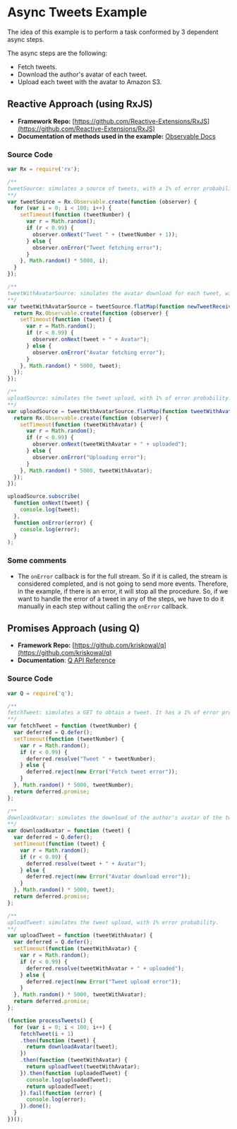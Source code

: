 # Async Tweets Example

The idea of this example is to perform a task conformed by 3 dependent async steps.

The async steps are the following:

- Fetch tweets.
- Download the author's avatar of each tweet.
- Upload each tweet with the avatar to Amazon S3.

## Reactive Approach (using RxJS)

- **Framework Repo:** [https://github.com/Reactive-Extensions/RxJS](https://github.com/Reactive-Extensions/RxJS)
- **Documentation of methods used in the example:** [Observable Docs](https://github.com/Reactive-Extensions/RxJS/blob/master/doc/api/core/observable.md#observable-object)

### Source Code

```js
var Rx = require('rx');

/**
tweetSource: simulates a source of tweets, with a 1% of error probability.
**/
var tweetSource = Rx.Observable.create(function (observer) {
  for (var i = 0; i < 100; i++) {
    setTimeout(function (tweetNumber) {
      var r = Math.random();
      if (r < 0.99) {
        observer.onNext("Tweet " + (tweetNumber + 1));
      } else {
        observer.onError("Tweet fetching error");
      }
    }, Math.random() * 5000, i);
  }
});

/**
tweetWithAvatarSource: simulates the avatar download for each tweet, with a 1% of error probabilty.
**/
var tweetWithAvatarSource = tweetSource.flatMap(function newTweetReceived(tweet) {
  return Rx.Observable.create(function (observer) {
    setTimeout(function (tweet) {
      var r = Math.random();
      if (r < 0.99) {
        observer.onNext(tweet + " + Avatar");
      } else { 
        observer.onError("Avatar fetching error");
      }
    }, Math.random() * 5000, tweet);
  });
});

/**
uploadSource: simulates the tweet upload, with 1% of error probability.
**/
var uploadSource = tweetWithAvatarSource.flatMap(function tweetWithAvatar(tweetWithAvatar) {
  return Rx.Observable.create(function (observer) {
    setTimeout(function (tweetWithAvatar) {
      var r = Math.random();
      if (r < 0.99) {
        observer.onNext(tweetWithAvatar + " + uploaded");
      } else {
        observer.onError("Uploading error");
      }
    }, Math.random() * 5000, tweetWithAvatar);
  });
});

uploadSource.subscribe(
  function onNext(tweet) {
    console.log(tweet);
  }, 
  function onError(error) {
    console.log(error);
  }
);
```

### Some comments

- The `onError` callback is for the full stream. So if it is called, the stream is considered completed, and is not going to send more events. Therefore, in the example, if there is an error, it will stop all the procedure. So, if we want to handle the error of a tweet in any of the steps, we have to do it manually in each step without calling the `onError` callback.

## Promises Approach (using Q)

- **Framework Repo:** [https://github.com/kriskowal/q](https://github.com/kriskowal/q)
- **Documentation**: [Q API Reference](https://github.com/kriskowal/q/wiki/API-Reference)

### Source Code

```js
var Q = require('q');

/**
fetchTweet: simulates a GET to obtain a tweet. It has a 1% of error probability.
**/
var fetchTweet = function (tweetNumber) {
  var deferred = Q.defer();
  setTimeout(function (tweetNumber) {
    var r = Math.random();
    if (r < 0.99) {
      deferred.resolve("Tweet " + tweetNumber);
    } else {
      deferred.reject(new Error("Fetch tweet error"));
    }
  }, Math.random() * 5000, tweetNumber);
  return deferred.promise;
};

/**
downloadAvatar: simulates the download of the author's avatar of the tweet, with 1% error probability.
**/
var downloadAvatar = function (tweet) {
  var deferred = Q.defer();
  setTimeout(function (tweet) {
    var r = Math.random();
    if (r < 0.99) {
      deferred.resolve(tweet + " + Avatar");
    } else {
      deferred.reject(new Error("Avatar download error"));
    }
  }, Math.random() * 5000, tweet);
  return deferred.promise;
};

/**
uploadTweet: simulates the tweet upload, with 1% error probability.
**/
var uploadTweet = function (tweetWithAvatar) {
  var deferred = Q.defer();
  setTimeout(function (tweetWithAvatar) {
    var r = Math.random();
    if (r < 0.99) {
      deferred.resolve(tweetWithAvatar + " + uploaded");
    } else {
      deferred.reject(new Error("Tweet upload error"));
    }
  }, Math.random() * 5000, tweetWithAvatar);
  return deferred.promise;
};

(function processTweets() {
  for (var i = 0; i < 100; i++) {
    fetchTweet(i + 1)
    .then(function (tweet) {
      return downloadAvatar(tweet);
    })
    .then(function (tweetWithAvatar) {
      return uploadTweet(tweetWithAvatar);
    }).then(function (uploadedTweet) {
      console.log(uploadedTweet);
      return uploadedTweet;
    }).fail(function (error) {
      console.log(error);
    }).done();
  }
})();
```
